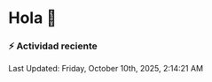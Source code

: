 # Hola 👋 

### :zap: Actividad reciente

<!--RECENT_ACTIVITY:start-->
<!--RECENT_ACTIVITY:end-->


<!--RECENT_ACTIVITY:last_update-->
Last Updated: Friday, October 10th, 2025, 2:14:21 AM
<!--RECENT_ACTIVITY:last_update_end-->
